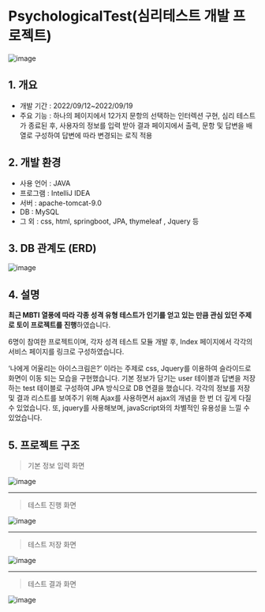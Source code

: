 # PsychologicalTest(심리테스트 개발 프로젝트)<br/>

![image](https://user-images.githubusercontent.com/113402301/201002903-5102ca46-95ee-4ff4-bf3c-ffd8e76c3b79.png)


## 1. 개요

- 개발 기간 : 2022/09/12~2022/09/19
- 주요 기능 :  하나의 페이지에서 12가지 문항의 선택하는 인터렉션 구현,  심리 테스트가 종료된 후, 사용자의 정보를 입력 받아 결과 페이지에서 출력, 문항 및 답변을 배열로 구성하여 답변에 따라 변경되는 로직 적용

## 2. 개발 환경

- 사용 언어 : JAVA
- 프로그램 : IntelliJ IDEA
- 서버 :  apache-tomcat-9.0
- DB :  MySQL
- 그 외 : css, html, springboot, JPA, thymeleaf , Jquery 등

## 3. DB 관계도 (ERD)

![image](https://user-images.githubusercontent.com/113402301/201002936-4e226b47-3069-4aa0-b9cd-99e35156cfb3.png)

## 4. 설명

**최근 MBTI 열풍에 따라 각종 성격 유형 테스트가 인기를 얻고 있는 만큼 관심 있던 주제로 토이 프로젝트를 진행**하였습니다. 

6명이 참여한 프로젝트이며, 각자 성격 테스트 모듈 개발 후, Index 페이지에서 각각의 서비스 페이지를 링크로 구성하였습니다.

‘나에게 어울리는 아이스크림은?’ 이라는 주제로 css, Jquery를 이용하여 슬라이드로 화면이 이동 되는 모습을 구현했습니다. 기본 정보가 담기는 user 테이블과 답변을 저장하는 test 테이블로 구성하여  JPA 방식으로 DB 연결을 했습니다. 각각의 정보를 저장 및 결과 리스트를 보여주기 위해 Ajax를 사용하면서 ajax의 개념을 한 번 더 깊게 다질 수 있었습니다. 또, jquery를 사용해보며, javaScript와의 차별적인 유용성을 느낄 수 있었습니다.

## 5. 프로젝트 구조

> 기본 정보 입력 화면
> 

![image](https://user-images.githubusercontent.com/113402301/201002968-9c029f3a-7835-4228-88a5-585fcdfc3a2d.png)

---

> 테스트 진행 화면
> 

![image](https://user-images.githubusercontent.com/113402301/201002991-dd1f0213-19ce-4422-ba6c-90eb4e66e740.png)

---

> 테스트 저장 화면
> 

![image](https://user-images.githubusercontent.com/113402301/201003015-2f2bc739-6059-49ee-9316-2c8ec2b6b8ee.png)

---

> 테스트 결과 화면
>

![image](https://user-images.githubusercontent.com/113402301/201003042-14e0b145-8d55-439c-b724-d31bd3fb2803.png)
